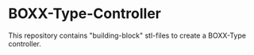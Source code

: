 # BOXX-Type-Controller
This repository contains "building-block" stl-files to create a BOXX-Type controller.
